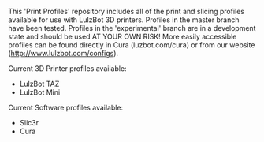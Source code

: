 This 'Print Profiles' repository includes all of the print and slicing profiles available for use with LulzBot 3D printers. Profiles in the master branch have been tested. Profiles in the 'experimental' branch are in a development state and should be used AT YOUR OWN RISK! More easily accessible profiles can be found directly in Cura (luzbot.com/cura) or from our website (http://www.lulzbot.com/configs).

Current 3D Printer profiles available: 
* LulzBot TAZ 
* LulzBot Mini 

Current Software profiles available: 
* Slic3r 
* Cura 
